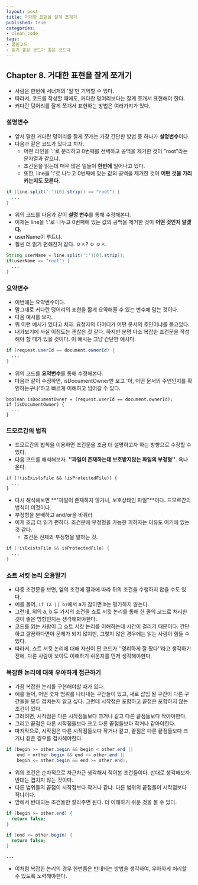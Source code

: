 ```yaml
---
layout: post
title: 거대한 표현을 잘게 쪼개기
published: True
categories: 
- clean_code
tags:
- 클린코드
- 읽기 좋은 코드가 좋은 코드다
---
```




## Chapter 8. 거대한 표현을 잘게 쪼개기

* 사람은 한번에 서너개의 '일'만 기억할 수 있다.
* 따라서, 코드를 작성할 때에도, 커다란 덩어리보다는 잘게 쪼개서 표현해야 한다.
* 커다란 덩어리를 잘게 쪼개서 표현하는 방법은 여러가지가 있다.





### 설명변수

* 앞서 말한 커다란 덩어리를 잘게 쪼개는 가장 간단한 방법 중 하나가 **설명변수**이다.
* 다음과 같은 코드가 있다고 치자.
  * 어떤 라인을 ':'로 분리하고 0번째를 선택하고 공백을 제거한 것이 "root"라는 문자열과 같으냐.
  * 조건문을 읽는데 매우 많은 일들이 **한번에** 일어나고 있다.
  * 또한, line을 ':'로 나누고 0번째에 있는 값의 공백을 제거한 것이 **어떤 것을 가리키는지도 모른다.**

```java
if (line.split(':')[0].strip() == "root") {
  ...
}
```



* 위의 코드를 다음과 같이 **설명 변수**를 통해 수정해본다.
* 이제는 line을 ':'로 나누고 0번째에 있는 값의 공백을 제거한 것이 **어떤 것인지 알겠다.**
* userName이 루트냐.
* 훨씬 더 읽기 편해진거 같다. ㅇㅈ? ㅇ ㅇㅈ.

```java
String userName = line.split(':')[0].strip();
if(userName == "root") {
  ...
}
```



### 요약변수

* 이번에는 요약변수이다.
* 말그대로 커다란 덩어리의 표현을 짧게 요약해줄 수 있는 변수에 담는 것이다.
* 다음 예시를 보자.
* 뭐 이런 예시가 있다고 치자. 요청자의 아이디가 어떤 문서의 주인이냐를 묻고있다.
* 내가보기에 사실 이정도는 괜찮은 것 같다. 하지만 분명 다소 복잡한 조건문을 작성해야 할 때가 있을 것이다. 이 예시는 그냥 간단한 예시다.

```java
if (request.userId == document.ownerId) {
  ...
}
```



* 위의 코드를 **요약변수**를 통해 수정해본다.
* 다음과 같이 수정하면, isDocumentOwner만 보고 '아, 어떤 문서의 주인인지를 확인하는구나'하고 빠르게 이해하고 넘어갈 수 있다.

```
boolean isDocumentOwner = (request.userId == document.ownerId);
if (isDocumentOwner) {
  ...
}
```



### 드모르간의 법칙

* 드모르간의 법칙을 이용하면 조건문을 조금 더 설명하고자 하는 방향으로 수정할 수 있다.
* 다음 코드를 해석해보자. **''파일이 존재하는데 보호받지않는 파일의 부정형''**. 욕나온다.

```
if (!(isExistsFile && !isProtectedFile)) {
  ...
}
```



* 다시 해석해보면 **"파일이 존재하지 않거나, 보호상태인 파일"**이다. 드모르간의 법칙이 이것이다.
* 부정형을 분배하고 and/or을 바꿔라
* 이게 조금 더 읽기 편하다. 조건문에 부정형을 가능한 피하자는 이유도 여기에 있는 것 같다.
  * 조건문 전체의 부정형을 말하는 것.

```java
if (!isExistsFile && isProtectedFile) {
  ...
}
```



### 쇼트 서킷 논리 오용말기

* 다중 조건문을 보면, 앞의 조건에 결과에 따라 뒤의 조건을 수행하지 않을 수도 있다.
* 예를 들어, `if (a || b)`에서 a가 참이면 b는 평가하지 않는다.
* 그런데, 위의 a, b 두 가지의 조건을 쇼트 서킷 논리를 통해 한 줄의 코드로 처리한 것이 좋은 방향인지는 생각해봐야한다.
* 코드를 읽는 사람이 그 쇼트 서킷 논리를 이해하는데 시간이 걸리기 때문이다. 간단하고 깔끔하다면야 문제가 되지 않지만, 그렇지 않은 경우에는 읽는 사람이 힘들 수 있다.
* 따라서, 쇼트 서킷 논리에 대해 자신이 짠 코드가 ''영리하게 잘 짰다''라고 생각하기 전에, 다른 사람이 보아도 이해하기 쉬운지를 먼저 생각해야한다.





### 복잡한 논리에 대해 우아하게 접근하기

* 가끔 복잡한 논리를 구현해야할 때가 있다.
* 예를 들어, 어떤 숫자 범위를 나타내는 구간들이 있고, 새로 삽입 될 구간이 다른 구간들을 모두 겹치는지 알고 싶다. 그런데 시작점은 포함하고 끝점은 포함하지 않는 조건이 있다.
* 그러려면, 시작점은 다른 시작점들보다 크거나 같고 다른 끝점들보다 작아야한다.
* 그리고 끝점은 다른 시작점들보다 크고 다른 끝점들보다 작거나 같아야한다.
* 마지막으로, 시작점은 다른 시작점들보다 작거나 같고, 끝점은 다른 끝점들보다 크거나 같은 경우를 검사해야한다.

```java
if (begin >= other.begin && begin < other.end || 
    end > orther.begin && end <= other.end || 
    begin <= other.begin && end >= other.end);
```



* 위의 조건은 순차적으로 차근차근 생각해서 적어본 조건들이다. 반대로 생각해보자. 반대는 겹치지 않는 것이다.
* 다른 범위들의 끝점이 시작점보다 작거나 같냐. 다른 범위의 끝점들이 시작점보다 작냐이다.
* 앞에서 반대되는 조건들만 잘라주면 된다. 더 이해하기 쉬운 것을 볼 수 있다.

```java
if (begin >= other.end) {
  return false;
}

if (end <= other.begin) {
  return false;
}

...
```



* 이처럼 복잡한 논리의 경우 한번쯤은 반대되는 방법을 생각하여,  우아하게 처리할 수 있도록 노력해야한다.


